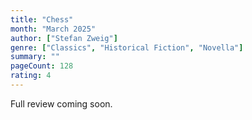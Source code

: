 ```yaml
---
title: "Chess"
month: "March 2025"
author: ["Stefan Zweig"]
genre: ["Classics", "Historical Fiction", "Novella"]
summary: ""
pageCount: 128
rating: 4
---
```


Full review coming soon.
